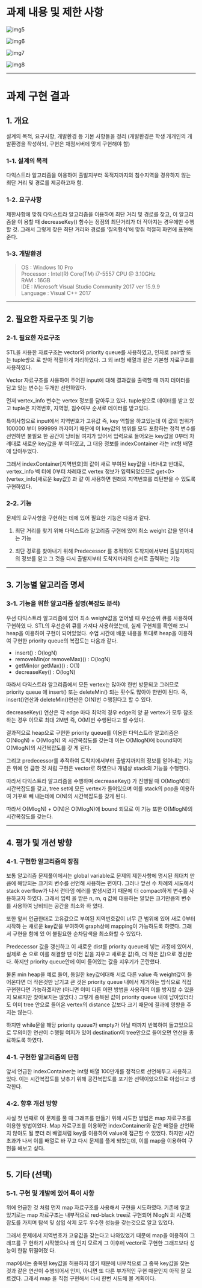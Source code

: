 # 과제 내용 및 제한 사항

![img5](https://user-images.githubusercontent.com/35681772/60001080-9d546b80-96a0-11e9-8502-662c785b1b18.png)

![img6](https://user-images.githubusercontent.com/35681772/60000302-e2779e00-969e-11e9-8c2c-cca5ef65301d.png)

![img7](https://user-images.githubusercontent.com/35681772/60000304-e2779e00-969e-11e9-8551-7637b4f171b1.png)

![img8](https://user-images.githubusercontent.com/35681772/60000306-e2779e00-969e-11e9-87fc-47217795f661.png)

---

# 과제 구현 결과

## 1. 개요

설계의 목적, 요구사항, 개발환경 등 기본 사항들을 정리
(개발환경은 학생 개개인의 개발환경을 작성하되, 구현은 채점서버에 맞게 구현해야 함)

### 1-1. 설계의 목적

다익스트라 알고리즘을 이용하여 출발지부터 목적지까지의 침수지역을 경유하지 않는 최단 거리
및 경로를 제공하고자 함.

### 1-2. 요구사항
제한사항에 맞춰 다익스트라 알고리즘을 이용하여 최단 거리 및 경로를 찾고, 이 알고리즘을 이
용할 때 decreaseKey() 함수는 정점의 최단거리가 더 작아지는 경우에만 수행할 것.
그래서 그렇게 찾은 최단 거리와 경로를 ‘질의형식’에 맞춰 적절히 화면에 표현해준다.

### 1-3. 개발환경

>OS : Windows 10 Pro<br>
Processor : Intel(R) Core(TM) i7-5557 CPU @ 3.10GHz<br>
RAM : 16GB<br>
IDE : Microsoft Visual Studio Community 2017 ver 15.9.9<br>
Language : Visual C++ 2017<br>

---

## 2. 필요한 자료구조 및 기능

### 2-1. 필요한 자료구조

STL을 사용한 자료구조는 vector와 priority queue를 사용하였고, 인자로 pair쌍 또는 tuple쌍으
로 받아 적절하게 처리하였다. 그 외 int형 배열과 같은 기본형 자료구조를 사용하였다.

Vector 자료구조를 사용하여 주어진 input에 대해 결과값을 출력할 때 까지 데이터를 담고 있는
변수는 두개만 선언하였다.

먼저 vertex_info 변수는 vertex 정보를 담아두고 있다. tuple쌍으로 데이터를 받고 있고 tuple은 지역번호, 지역명, 침수여부 순서로 데이터를 받고있다.

특이사항으로 input에서 지역번호가 고유값 즉, key 역할을 하고있는데 이 값의 범위가 100000
부터 999999 까지이기 때문에 이 key값의 범위를 모두 포함하는 정적 변수를 선언하면 불필요
한 공간이 낭비될 여지가 있어서 입력으로 들어오는 key값을 0부터 차례대로 새로운 key값을 부
여하였고, 그 대응 정보를 indexContainer 라는 int형 배열에 담아두었다.

그래서 indexContainer[지역번호]의 값이 새로 부여된 key값을 나타내고 반대로, vertex_info 벡
터에 0부터 차례대로 vertex 정보가 입력되었으므로 get<0>(vertex_info[새로운 key값]) 과 같
이 사용하면 원래의 지역번호를 리턴받을 수 있도록 구현하였다.

### 2-2. 기능

문제의 요구사항을 구현하는 데에 있어 필요한 기능은 다음과 같다.

1) 최단 거리를 찾기 위해 다익스트라 알고리즘 구현에 있어 최소 weight 값을 얻어내는 기능

2) 최단 경로를 찾아내기 위해 Predecessor 를 추적하여 도착지에서부터 출발지까지의 정보를 얻고 그 것을 다시 출발지부터 도착지까지의 순서로 출력하는 기능

---

## 3. 기능별 알고리즘 명세

### 3-1. 기능을 위한 알고리즘 설명(복잡도 분석)

우선 다익스트라 알고리즘에 있어 최소 weight값을 얻어낼 때 우선순위 큐를 사용하여 구현하였
다. STL의 우선순위 큐를 가져다 사용하였는데, 실제 구현체를 확인해 보니 heap을 이용하여 구현이 되어있었다. 수업 시간에 배운 내용을 토대로 heap을 이용하여 구현한 priority queue의 복잡도는 다음과 같다.

 -  insert() : O(logN)
 -  removeMin(or removeMax)() : O(logN)
 -  getMin(or getMax)() : O(1)
 -  decreaseKey() : O(logN)

따라서 다익스트라 알고리즘에서 모든 vertex는 많아야 한번 방문되고 그러므로 priority queue
에 insert() 또는 deleteMin() 되는 횟수도 많아야 한번이 된다. 즉, insert()연산과 deleteMin()연산은 O(N)번 수행된다고 할 수 있다.

decreaseKey() 연산은 각 edge 마다 최악의 경우 edge의 양 끝 vertex가 모두 참조하는 경우
이므로 최대 2M번 즉, O(M)번 수행된다고 할 수있다.

결과적으로 heap으로 구현한 priority queue를 이용한 다익스트라 알고리즘은 O(NlogN) +
O(MlogN) 의 시간복잡도를 갖는데 이는 O(MlogN)에 bound되어 O(MlogN)의 시간복잡도를 갖
게 된다.

그리고 predecessor를 추적하여 도착지에서부터 출발지까지의 정보를 얻어내는 기능은 위에 언
급한 것 처럼 구현은 vector로 하였으나 개념상 stack의 기능을 수행한다. 

따라서 다익스트라 알고리즘을 수행하며 decreaseKey() 가 진행될 때 O(MlogN)의 시간복잡도를 갖고, tree set에 모든 vertex가 들어있으며 이를 stack의 pop을 이용하여 거꾸로 빼 내는데에 O(N)의 시간복잡도를 갖게 된다. 

따라서 O(MlogN) + O(N)은 O(MlogN)에 bound 되므로 이 기능 또한 O(MlogN)의 시간복잡도를 갖는다.


---

## 4. 평가 및 개선 방향

### 4-1. 구현한 알고리즘의 장점

보통 알고리즘 문제풀이에서는 global variable로 문제의 제한사항에 명시된 최대치 만큼에 해당되는 크기의 변수를 선언해 사용하는 편이다. 그러나 앞선 수 차례의 시도에서 stack overflow가
나서 런타임 에러를 발생시켰기 때문에 더 compact하게 변수를 사용하고자 하였다. 그래서 입력
을 받은 n, m, q 값에 대응하는 알맞은 크기만큼의 변수를 사용하여 낭비되는 공간을 최소화 하
였다.

또한 앞서 언급한대로 고유값으로 부여된 지역번호값이 너무 큰 범위에 있어 새로 0부터 시작하
는 새로운 key값을 부여하여 graph상에 mapping이 가능하도록 하였다. 그래서 구현을 함에 있
어 불필요한 순차탐색을 최소화할 수 있었다.

Predecessor 값을 갱신하고 이 새로운 dist를 priority queue에 넣는 과정에 있어서, 실제로 손
으로 이를 해결할 땐 이전 값을 지우고 새로운 값(즉, 더 작은 값)으로 갱신한다. 하지만 priority
queue안에 이미 들어있는 값을 지우기가 곤란했다. 

물론 min heap을 예로 들어, 동일한 key값에대해 서로 다른 value 즉 weight값이 들어온다면 더 작은것만 남기고 큰 것은 priority queue 내에서 제거하는 방식으로 직접 구현한다면 가능하겠지만 (아니면 이미 다른 어떤 방법을 사용하여 이를 방지할 수 있을지 모르지만 찾아보지는 않았다.) 그렇게 중복된 값이 priority queue 내에 남아있더라도 이미 tree 안으로 들어온 vertex의 distance 값보다 크기 때문에 결과에 영향을 주지는 않는다.

하지만 while문을 해당 priority queue가 empty가 아닐 때까지 반복하여 돌고있으므로 무의미한
연산이 수행될 여지가 있어 destination이 tree안으로 들어오면 연산을 종료하도록 하였다.


### 4-1. 구현한 알고리즘의 단점

앞서 언급한 indexContainer는 int형 배열 100만개를 정적으로 선언해두고 사용하고 있다. 이는
시간복잡도를 낮추기 위해 공간복잡도를 포기한 선택이었으므로 아쉽다고 생각한다.

### 4-2. 향후 개선 방향

사실 첫 번째로 이 문제를 풀 때 그래프를 만들기 위해 시도한 방법은 map 자료구조를 이용한
방법이었다. Map 자료구조를 이용하면 indexContainer와 같은 배열을 선언하지 않아도 될 뿐더
러 배열처럼 key를 이용하여 value에 접근할 수 있었다. 하지만 시간초과가 나서 이를 배열로 바
꾸고 다시 문제를 풀게 되었는데, 이를 map을 이용하여 구현을 해보고 싶다. 

---

## 5. 기타 (선택)

### 5-1. 구현 및 개발에 있어 특이 사항

위에 언급한 것 처럼 먼저 map 자료구조를 사용해서 구현을 시도하였다. 기존에 알고 있기로는
map 자료구조는 내부적으로 red-black tree로 구현되어 NlogN 의 시간복잡도를 가지며 탐색 및
삽입 삭제 모두 우수한 성능을 갖는것으로 알고 있었다.

그래서 문제에서 지역번호가 고유값을 갖는다고 나와있었기 때문에 map을 이용하여 그래프를 구
현하기 시작했으나 왜 인지 모르게 그 이후에 vector로 구현한 그래프보다 성능이 한참 뒤떨어졌
다.

map에서는 중복된 key값을 허용하지 않기 때문에 내부적으로 그 중복 key값을 찾는 것과 같은
연산이 수행되어서 인지, 아니면 또 다른 부가적인 구현 때문인지 아직 잘 모르겠다. 그래서 map
을 직접 구현해서 다시 한번 시도해 볼 계획이다.